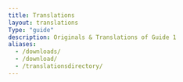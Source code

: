 ```yaml
---
title: Translations
layout: translations
Type: "guide"
description: Originals & Translations of Guide 1
aliases:
  - /downloads/
  - /download/
  - /translationsdirectory/
---
```

